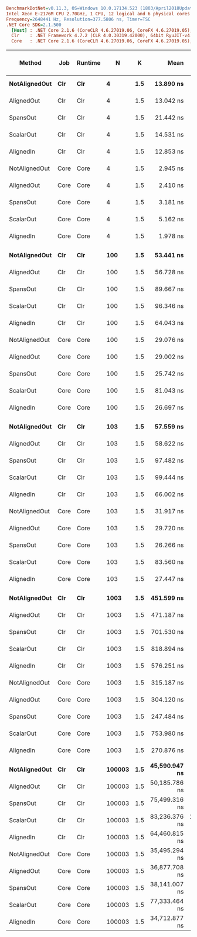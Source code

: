 ``` ini

BenchmarkDotNet=v0.11.3, OS=Windows 10.0.17134.523 (1803/April2018Update/Redstone4)
Intel Xeon E-2176M CPU 2.70GHz, 1 CPU, 12 logical and 6 physical cores
Frequency=2648441 Hz, Resolution=377.5806 ns, Timer=TSC
.NET Core SDK=2.1.500
  [Host] : .NET Core 2.1.6 (CoreCLR 4.6.27019.06, CoreFX 4.6.27019.05), 64bit RyuJIT DEBUG
  Clr    : .NET Framework 4.7.2 (CLR 4.0.30319.42000), 64bit RyuJIT-v4.7.3260.0
  Core   : .NET Core 2.1.6 (CoreCLR 4.6.27019.06, CoreFX 4.6.27019.05), 64bit RyuJIT


```
|        Method |  Job | Runtime |      N |   K |          Mean |         Error |      StdDev |      StdErr |           Min |            Q1 |        Median |            Q3 |           Max |          Op/s | Ratio | RatioSD | Gen 0/1k Op | Gen 1/1k Op | Gen 2/1k Op | Allocated Memory/Op |
|-------------- |----- |-------- |------- |---- |--------------:|--------------:|------------:|------------:|--------------:|--------------:|--------------:|--------------:|--------------:|--------------:|------:|--------:|------------:|------------:|------------:|--------------------:|
| **NotAlignedOut** |  **Clr** |     **Clr** |      **4** | **1.5** |     **13.890 ns** |     **0.0559 ns** |   **0.0523 ns** |   **0.0135 ns** |     **13.825 ns** |     **13.852 ns** |     **13.887 ns** |     **13.922 ns** |     **14.025 ns** |  **71,995,140.9** |  **4.72** |    **0.02** |           **-** |           **-** |           **-** |                   **-** |
|    AlignedOut |  Clr |     Clr |      4 | 1.5 |     13.042 ns |     0.0622 ns |   0.0582 ns |   0.0150 ns |     12.969 ns |     12.984 ns |     13.040 ns |     13.090 ns |     13.149 ns |  76,676,107.2 |  4.43 |    0.02 |           - |           - |           - |                   - |
|      SpansOut |  Clr |     Clr |      4 | 1.5 |     21.442 ns |     0.1582 ns |   0.1480 ns |   0.0382 ns |     21.145 ns |     21.381 ns |     21.434 ns |     21.589 ns |     21.624 ns |  46,637,334.2 |  7.28 |    0.06 |           - |           - |           - |                   - |
|     ScalarOut |  Clr |     Clr |      4 | 1.5 |     14.531 ns |     0.0417 ns |   0.0390 ns |   0.0101 ns |     14.471 ns |     14.496 ns |     14.516 ns |     14.566 ns |     14.592 ns |  68,818,957.3 |  4.94 |    0.02 |           - |           - |           - |                   - |
|     AlignedIn |  Clr |     Clr |      4 | 1.5 |     12.853 ns |     0.0370 ns |   0.0346 ns |   0.0089 ns |     12.805 ns |     12.827 ns |     12.842 ns |     12.878 ns |     12.920 ns |  77,804,493.5 |  4.36 |    0.02 |           - |           - |           - |                   - |
| NotAlignedOut | Core |    Core |      4 | 1.5 |      2.945 ns |     0.0106 ns |   0.0094 ns |   0.0025 ns |      2.936 ns |      2.938 ns |      2.941 ns |      2.948 ns |      2.970 ns | 339,608,478.7 |  1.00 |    0.00 |           - |           - |           - |                   - |
|    AlignedOut | Core |    Core |      4 | 1.5 |      2.410 ns |     0.0186 ns |   0.0174 ns |   0.0045 ns |      2.394 ns |      2.400 ns |      2.402 ns |      2.423 ns |      2.443 ns | 414,925,023.6 |  0.82 |    0.01 |           - |           - |           - |                   - |
|      SpansOut | Core |    Core |      4 | 1.5 |      3.181 ns |     0.0213 ns |   0.0199 ns |   0.0051 ns |      3.145 ns |      3.168 ns |      3.182 ns |      3.194 ns |      3.225 ns | 314,343,327.8 |  1.08 |    0.01 |           - |           - |           - |                   - |
|     ScalarOut | Core |    Core |      4 | 1.5 |      5.162 ns |     0.0148 ns |   0.0131 ns |   0.0035 ns |      5.146 ns |      5.152 ns |      5.161 ns |      5.172 ns |      5.187 ns | 193,712,424.4 |  1.75 |    0.01 |           - |           - |           - |                   - |
|     AlignedIn | Core |    Core |      4 | 1.5 |      1.978 ns |     0.0069 ns |   0.0061 ns |   0.0016 ns |      1.970 ns |      1.974 ns |      1.977 ns |      1.980 ns |      1.990 ns | 505,553,250.9 |  0.67 |    0.00 |           - |           - |           - |                   - |
|               |      |         |        |     |               |               |             |             |               |               |               |               |               |               |       |         |             |             |             |                     |
| **NotAlignedOut** |  **Clr** |     **Clr** |    **100** | **1.5** |     **53.441 ns** |     **0.1227 ns** |   **0.1148 ns** |   **0.0296 ns** |     **53.264 ns** |     **53.348 ns** |     **53.438 ns** |     **53.518 ns** |     **53.646 ns** |  **18,712,195.0** |  **1.84** |    **0.01** |           **-** |           **-** |           **-** |                   **-** |
|    AlignedOut |  Clr |     Clr |    100 | 1.5 |     56.728 ns |     0.1804 ns |   0.1599 ns |   0.0427 ns |     56.557 ns |     56.602 ns |     56.699 ns |     56.792 ns |     57.161 ns |  17,628,008.5 |  1.95 |    0.01 |           - |           - |           - |                   - |
|      SpansOut |  Clr |     Clr |    100 | 1.5 |     89.667 ns |     0.3101 ns |   0.2749 ns |   0.0735 ns |     89.163 ns |     89.559 ns |     89.736 ns |     89.829 ns |     90.091 ns |  11,152,334.5 |  3.08 |    0.01 |           - |           - |           - |                   - |
|     ScalarOut |  Clr |     Clr |    100 | 1.5 |     96.346 ns |     0.2314 ns |   0.1932 ns |   0.0536 ns |     96.095 ns |     96.176 ns |     96.317 ns |     96.542 ns |     96.674 ns |  10,379,218.2 |  3.31 |    0.01 |           - |           - |           - |                   - |
|     AlignedIn |  Clr |     Clr |    100 | 1.5 |     64.043 ns |     0.2025 ns |   0.1691 ns |   0.0469 ns |     63.711 ns |     63.938 ns |     64.027 ns |     64.133 ns |     64.424 ns |  15,614,506.0 |  2.20 |    0.01 |           - |           - |           - |                   - |
| NotAlignedOut | Core |    Core |    100 | 1.5 |     29.076 ns |     0.0799 ns |   0.0708 ns |   0.0189 ns |     28.994 ns |     29.024 ns |     29.060 ns |     29.097 ns |     29.263 ns |  34,392,627.8 |  1.00 |    0.00 |           - |           - |           - |                   - |
|    AlignedOut | Core |    Core |    100 | 1.5 |     29.002 ns |     0.4895 ns |   0.4339 ns |   0.1160 ns |     28.459 ns |     28.614 ns |     28.902 ns |     29.278 ns |     29.991 ns |  34,480,284.3 |  1.00 |    0.02 |           - |           - |           - |                   - |
|      SpansOut | Core |    Core |    100 | 1.5 |     25.742 ns |     0.1222 ns |   0.1143 ns |   0.0295 ns |     25.579 ns |     25.635 ns |     25.760 ns |     25.847 ns |     25.974 ns |  38,847,560.5 |  0.89 |    0.00 |           - |           - |           - |                   - |
|     ScalarOut | Core |    Core |    100 | 1.5 |     81.043 ns |     0.2773 ns |   0.2458 ns |   0.0657 ns |     80.670 ns |     80.792 ns |     81.000 ns |     81.294 ns |     81.390 ns |  12,339,058.1 |  2.79 |    0.01 |           - |           - |           - |                   - |
|     AlignedIn | Core |    Core |    100 | 1.5 |     26.697 ns |     0.1466 ns |   0.1371 ns |   0.0354 ns |     26.443 ns |     26.615 ns |     26.662 ns |     26.807 ns |     26.974 ns |  37,457,695.2 |  0.92 |    0.00 |           - |           - |           - |                   - |
|               |      |         |        |     |               |               |             |             |               |               |               |               |               |               |       |         |             |             |             |                     |
| **NotAlignedOut** |  **Clr** |     **Clr** |    **103** | **1.5** |     **57.559 ns** |     **0.3002 ns** |   **0.2661 ns** |   **0.0711 ns** |     **57.325 ns** |     **57.353 ns** |     **57.440 ns** |     **57.645 ns** |     **58.127 ns** |  **17,373,491.3** |  **1.80** |    **0.01** |           **-** |           **-** |           **-** |                   **-** |
|    AlignedOut |  Clr |     Clr |    103 | 1.5 |     58.622 ns |     0.2398 ns |   0.2243 ns |   0.0579 ns |     58.206 ns |     58.375 ns |     58.711 ns |     58.783 ns |     58.931 ns |  17,058,484.3 |  1.84 |    0.01 |           - |           - |           - |                   - |
|      SpansOut |  Clr |     Clr |    103 | 1.5 |     97.482 ns |     0.2397 ns |   0.2242 ns |   0.0579 ns |     97.134 ns |     97.260 ns |     97.454 ns |     97.646 ns |     97.945 ns |  10,258,294.0 |  3.05 |    0.01 |           - |           - |           - |                   - |
|     ScalarOut |  Clr |     Clr |    103 | 1.5 |     99.444 ns |     0.2256 ns |   0.1884 ns |   0.0522 ns |     99.201 ns |     99.293 ns |     99.404 ns |     99.608 ns |     99.859 ns |  10,055,956.2 |  3.12 |    0.01 |           - |           - |           - |                   - |
|     AlignedIn |  Clr |     Clr |    103 | 1.5 |     66.002 ns |     0.0743 ns |   0.0695 ns |   0.0179 ns |     65.915 ns |     65.937 ns |     66.005 ns |     66.067 ns |     66.125 ns |  15,151,074.3 |  2.07 |    0.00 |           - |           - |           - |                   - |
| NotAlignedOut | Core |    Core |    103 | 1.5 |     31.917 ns |     0.0629 ns |   0.0491 ns |   0.0142 ns |     31.848 ns |     31.880 ns |     31.900 ns |     31.963 ns |     31.995 ns |  31,331,161.4 |  1.00 |    0.00 |           - |           - |           - |                   - |
|    AlignedOut | Core |    Core |    103 | 1.5 |     29.720 ns |     0.0881 ns |   0.0824 ns |   0.0213 ns |     29.612 ns |     29.634 ns |     29.727 ns |     29.769 ns |     29.884 ns |  33,647,276.1 |  0.93 |    0.00 |           - |           - |           - |                   - |
|      SpansOut | Core |    Core |    103 | 1.5 |     26.266 ns |     0.0312 ns |   0.0261 ns |   0.0072 ns |     26.229 ns |     26.244 ns |     26.260 ns |     26.292 ns |     26.307 ns |  38,072,495.1 |  0.82 |    0.00 |           - |           - |           - |                   - |
|     ScalarOut | Core |    Core |    103 | 1.5 |     83.560 ns |     0.2381 ns |   0.2227 ns |   0.0575 ns |     83.321 ns |     83.370 ns |     83.523 ns |     83.726 ns |     84.099 ns |  11,967,423.9 |  2.62 |    0.01 |           - |           - |           - |                   - |
|     AlignedIn | Core |    Core |    103 | 1.5 |     27.447 ns |     0.0706 ns |   0.0625 ns |   0.0167 ns |     27.375 ns |     27.403 ns |     27.434 ns |     27.479 ns |     27.598 ns |  36,433,685.6 |  0.86 |    0.00 |           - |           - |           - |                   - |
|               |      |         |        |     |               |               |             |             |               |               |               |               |               |               |       |         |             |             |             |                     |
| **NotAlignedOut** |  **Clr** |     **Clr** |   **1003** | **1.5** |    **451.599 ns** |     **0.8552 ns** |   **0.8000 ns** |   **0.2066 ns** |    **450.378 ns** |    **450.889 ns** |    **451.676 ns** |    **451.972 ns** |    **453.130 ns** |   **2,214,356.1** |  **1.43** |    **0.00** |           **-** |           **-** |           **-** |                   **-** |
|    AlignedOut |  Clr |     Clr |   1003 | 1.5 |    471.187 ns |     1.7717 ns |   1.5705 ns |   0.4197 ns |    469.674 ns |    469.959 ns |    470.732 ns |    472.685 ns |    474.617 ns |   2,122,300.9 |  1.49 |    0.01 |           - |           - |           - |                   - |
|      SpansOut |  Clr |     Clr |   1003 | 1.5 |    701.530 ns |     3.2109 ns |   2.8464 ns |   0.7607 ns |    698.118 ns |    699.498 ns |    700.823 ns |    703.675 ns |    706.995 ns |   1,425,456.3 |  2.22 |    0.01 |           - |           - |           - |                   - |
|     ScalarOut |  Clr |     Clr |   1003 | 1.5 |    818.894 ns |     2.9550 ns |   2.7641 ns |   0.7137 ns |    814.762 ns |    816.433 ns |    818.533 ns |    821.301 ns |    822.875 ns |   1,221,159.5 |  2.60 |    0.01 |           - |           - |           - |                   - |
|     AlignedIn |  Clr |     Clr |   1003 | 1.5 |    576.251 ns |     5.1718 ns |   4.8377 ns |   1.2491 ns |    569.513 ns |    571.909 ns |    576.131 ns |    578.026 ns |    586.087 ns |   1,735,354.3 |  1.83 |    0.01 |           - |           - |           - |                   - |
| NotAlignedOut | Core |    Core |   1003 | 1.5 |    315.187 ns |     0.9837 ns |   0.8214 ns |   0.2278 ns |    313.943 ns |    314.626 ns |    314.979 ns |    315.817 ns |    316.839 ns |   3,172,723.7 |  1.00 |    0.00 |           - |           - |           - |                   - |
|    AlignedOut | Core |    Core |   1003 | 1.5 |    304.120 ns |     1.2893 ns |   1.2060 ns |   0.3114 ns |    302.499 ns |    303.135 ns |    303.741 ns |    305.064 ns |    306.713 ns |   3,288,176.4 |  0.96 |    0.00 |           - |           - |           - |                   - |
|      SpansOut | Core |    Core |   1003 | 1.5 |    247.484 ns |     2.4008 ns |   2.2457 ns |   0.5798 ns |    244.554 ns |    245.691 ns |    246.610 ns |    248.767 ns |    253.063 ns |   4,040,668.9 |  0.78 |    0.01 |           - |           - |           - |                   - |
|     ScalarOut | Core |    Core |   1003 | 1.5 |    753.980 ns |     5.2850 ns |   4.4132 ns |   1.2240 ns |    747.687 ns |    751.690 ns |    752.826 ns |    755.081 ns |    763.999 ns |   1,326,294.4 |  2.39 |    0.02 |           - |           - |           - |                   - |
|     AlignedIn | Core |    Core |   1003 | 1.5 |    270.876 ns |     0.6408 ns |   0.5680 ns |   0.1518 ns |    269.756 ns |    270.553 ns |    270.923 ns |    271.141 ns |    271.946 ns |   3,691,729.1 |  0.86 |    0.00 |           - |           - |           - |                   - |
|               |      |         |        |     |               |               |             |             |               |               |               |               |               |               |       |         |             |             |             |                     |
| **NotAlignedOut** |  **Clr** |     **Clr** | **100003** | **1.5** | **45,590.947 ns** |   **282.1087 ns** | **235.5736 ns** |  **65.3363 ns** | **45,277.042 ns** | **45,435.135 ns** | **45,517.916 ns** | **45,721.709 ns** | **46,182.692 ns** |      **21,934.2** |  **1.28** |    **0.01** |           **-** |           **-** |           **-** |                   **-** |
|    AlignedOut |  Clr |     Clr | 100003 | 1.5 | 50,185.786 ns |   450.5521 ns | 421.4467 ns | 108.8171 ns | 49,704.388 ns | 49,806.780 ns | 50,164.841 ns | 50,359.485 ns | 51,156.197 ns |      19,926.0 |  1.41 |    0.02 |           - |           - |           - |                   - |
|      SpansOut |  Clr |     Clr | 100003 | 1.5 | 75,499.316 ns |   478.8829 ns | 424.5173 ns | 113.4570 ns | 75,010.425 ns | 75,177.921 ns | 75,384.111 ns | 75,743.601 ns | 76,463.686 ns |      13,245.2 |  2.13 |    0.02 |           - |           - |           - |                   - |
|     ScalarOut |  Clr |     Clr | 100003 | 1.5 | 83,236.376 ns | 1,043.4203 ns | 976.0160 ns | 252.0063 ns | 81,803.631 ns | 82,333.037 ns | 83,074.094 ns | 84,424.341 ns | 84,709.970 ns |      12,014.0 |  2.35 |    0.03 |           - |           - |           - |                   - |
|     AlignedIn |  Clr |     Clr | 100003 | 1.5 | 64,460.815 ns |   548.8671 ns | 486.5564 ns | 130.0377 ns | 63,590.034 ns | 64,127.367 ns | 64,475.588 ns | 64,878.749 ns | 65,057.215 ns |      15,513.3 |  1.82 |    0.02 |           - |           - |           - |                   - |
| NotAlignedOut | Core |    Core | 100003 | 1.5 | 35,495.294 ns |   324.4563 ns | 270.9357 ns |  75.1440 ns | 34,658.200 ns | 35,480.689 ns | 35,562.836 ns | 35,595.042 ns | 35,808.595 ns |      28,172.7 |  1.00 |    0.00 |           - |           - |           - |                   - |
|    AlignedOut | Core |    Core | 100003 | 1.5 | 36,877.708 ns |   356.7336 ns | 333.6889 ns |  86.1581 ns | 36,401.196 ns | 36,489.669 ns | 36,927.122 ns | 37,110.404 ns | 37,340.884 ns |      27,116.7 |  1.04 |    0.01 |           - |           - |           - |                   - |
|      SpansOut | Core |    Core | 100003 | 1.5 | 38,141.007 ns |   418.7630 ns | 349.6861 ns |  96.9855 ns | 37,677.874 ns | 37,876.792 ns | 37,998.140 ns | 38,378.497 ns | 38,960.044 ns |      26,218.5 |  1.07 |    0.01 |           - |           - |           - |                   - |
|     ScalarOut | Core |    Core | 100003 | 1.5 | 77,333.464 ns |   749.1684 ns | 664.1182 ns | 177.4931 ns | 76,488.622 ns | 76,955.850 ns | 77,255.329 ns | 77,621.272 ns | 79,002.630 ns |      12,931.0 |  2.18 |    0.02 |           - |           - |           - |                   - |
|     AlignedIn | Core |    Core | 100003 | 1.5 | 34,712.877 ns |   231.3058 ns | 216.3635 ns |  55.8648 ns | 34,474.578 ns | 34,511.612 ns | 34,684.755 ns | 34,814.202 ns | 35,143.618 ns |      28,807.8 |  0.98 |    0.01 |           - |           - |           - |                   - |
